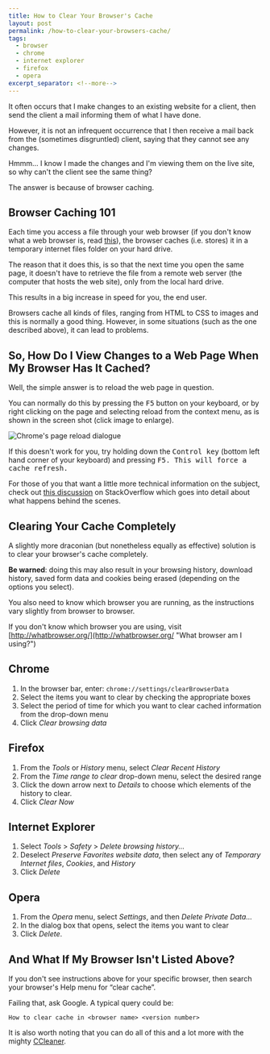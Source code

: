 ```yaml
---
title: How to Clear Your Browser's Cache
layout: post
permalink: /how-to-clear-your-browsers-cache/
tags:
  - browser
  - chrome
  - internet explorer
  - firefox
  - opera
excerpt_separator: <!--more-->
---
```


It often occurs that I make changes to an existing website for a client, then send the client a mail informing them of what I have done.

However, it is not an infrequent occurrence that I then receive a mail back from the (sometimes disgruntled) client, saying that they cannot see any changes.

Hmmm… I know I made the changes and I'm viewing them on the live site, so why can't the client see the same thing?

The answer is because of browser caching.

<!--more-->

## Browser Caching 101

Each time you access a file through your web browser (if you don't know what a web browser is, read [this](http://googleblog.blogspot.de/2009/10/what-is-browser.html "Google Blog: What is a browser?")), the browser caches (i.e. stores) it in a temporary internet files folder on your hard drive.

The reason that it does this, is so that the next time you open the same page, it doesn't have to retrieve the file from a remote web server (the computer that hosts the web site), only from the local hard drive.

This results in a big increase in speed for you, the end user.

Browsers cache all kinds of files, ranging from HTML to CSS to images and this is normally a good thing. However, in some situations (such as the one described above), it can lead to problems.

## So, How Do I View Changes to a Web Page When My Browser Has It Cached?

Well, the simple answer is to reload the web page in question.

You can normally do this by pressing the <kbd>F5</kbd> button on your keyboard, or by right clicking on the page and selecting reload from the context menu, as is shown in the screen shot (click image to enlarge).

![Chrome's page reload dialogue](https://res.cloudinary.com/hibbard/image/upload/v1529427402/context_menu_reload.png "Chrome's page reload dialogue")

If this doesn't work for you, try holding down the <kbd>Control key</kbd> (bottom left hand corner of your keyboard) and pressing <kbd>F5<kbd>. This will force a cache refresh.

For those of you that want a little more technical information on the subject, check out [this discussion](http://stackoverflow.com/questions/385367/what-requests-do-browsers-f5-and-ctrl-f5-refreshes-generate "What requests do browsers' F5 and Ctrl + F5 refreshes generate?") on StackOverflow which goes into detail about what happens behind the scenes.

## Clearing Your Cache Completely

A slightly more draconian (but nonetheless equally as effective) solution is to clear your browser's cache completely.

**Be warned**: doing this may also result in your browsing history, download history, saved form data and cookies being erased (depending on the options you select).

You also need to know which browser you are running, as the instructions vary slightly from browser to browser.

If you don't know which browser you are using, visit [http://whatbrowser.org/](http://whatbrowser.org/ "What browser am I using?")

## Chrome

1. In the browser bar, enter: `chrome://settings/clearBrowserData`
2. Select the items you want to clear by checking the appropriate boxes
3. Select the period of time for which you want to clear cached information from the drop-down menu
4. Click _Clear browsing data_

## Firefox

1. From the _Tools_ or _History_ menu, select _Clear Recent History_
2. From the _Time range to clear_ drop-down menu, select the desired range
3. Click the down arrow next to _Details_ to choose which elements of the history to clear.
4. Click _Clear Now_

## Internet Explorer

1. Select _Tools_ > _Safety_ > _Delete browsing history..._
2. Deselect _Preserve Favorites website data_, then select any of _Temporary Internet files_, _Cookies_, and _History_
3. Click _Delete_

## Opera

1. From the _Opera_ menu, select _Settings_, and then _Delete Private Data..._
2. In the dialog box that opens, select the items you want to clear
3. Click _Delete_.

## And What If My Browser Isn't Listed Above?

If you don't see instructions above for your specific browser, then search your browser's Help menu for &#8220;clear cache&#8221;.

Failing that, ask Google. A typical query could be:

`How to clear cache in <browser name> <version number>`

It is also worth noting that you can do all of this and a lot more with the mighty [CCleaner](http://www.piriform.com/ccleaner "CCleaner - Optimization and Cleaning").
